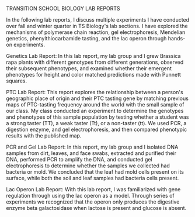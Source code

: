 TRANSITION SCHOOL BIOLOGY LAB REPORTS

In the following lab reports, I discuss multiple experiments I have conducted over fall and winter quarter in TS Biology's lab sections. 
I have explored the mechanisms of polymerase chain reaction, gel electrophoresis, Mendelian genetics, phenylthiocarbamide tasting, and the lac operon through hands-on experiments.

Genetics Lab Report: In this lab report, my lab group and I grew Brassica rapa plants with different genotypes from different generations, observed their subsequent phenotypes, and examined whether their emergent phenotypes for height and color matched predictions made with Punnett squares. 

PTC Lab Report: This report explores the relationship between a person's geographic place of origin and their PTC tasting gene by matching previous maps of PTC-tasting frequency around the world with the small sample of our class. My class conducted an experiment to determine the genotypes and phenotypes of this sample population by testing whether a student was a strong taster (TT), a weak taster (Tt), or a non-taster (tt). We used PCR, a digestion enzyme, and gel electrophoresis, and then compared phenotypic results with the published map.

PCR and Gel Lab Report: In this report, my lab group and I isolated DNA samples from dirt, leaves, and face swabs, extracted and purified their DNA, performed PCR to amplify the DNA, and conducted gel electrophoresis to determine whether the samples we collected had bacteria or mold. We concluded that the leaf had mold cells present on its surface, while both the soil and leaf samples had bacteria cells present.

Lac Operon Lab Report: With this lab report, I was familiarized with gene regulation through using the lac operon as a model. Through series of experiments we recognized that the operon only produces the digestive enzyme beta galactosidase when lactose is present and glucose is absent. 
